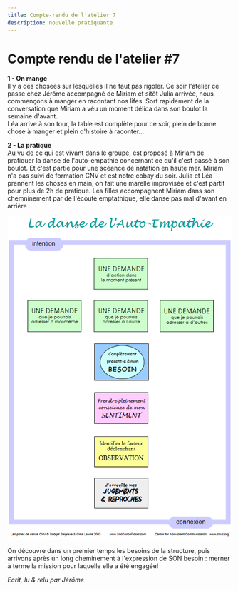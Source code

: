 ```yaml
---
title: Compte-rendu de l'atelier 7
description: nouvelle pratiquante
---
```


# Compte rendu de l'atelier #7  
**1 - On mange**  
Il y a des chosees sur lesquelles il ne faut pas rigoler. Ce soir l'atelier ce passe chez Jérôme accompagné de Miriam et sitôt Julia arrivée,
nous commençons à manger en racontant nos lifes. Sort rapidement de la conversation que Miriam a véu un moment délica dans son boulot
la semaine d'avant.  
Léa arrive à son tour, la table est complète pour ce soir, plein de bonne chose à manger et plein d'histoire à raconter...  

**2 - La pratique**  
Au vu de ce qui est vivant dans le groupe, est proposé à Miriam de pratiquer la danse de l'auto-empathie concernant ce qu'il c'est passé à son boulot.
Et c'est partie pour une scéance de natation en haute mer. Miriam n'a pas suivi de formation CNV et est notre cobay du soir.
Julia et Léa prennent les choses en main, on fait une marelle improvisée et c'est partit pour plus de 2h de pratique.
Les filles accompagnent Miriam dans son chemninement par de l'écoute emptathique, elle danse pas mal d'avant en arrière

![La danse de l'auto-empathie](https://github.com/cnvpoilsauxpieds/documentation/blob/master/media/atelier-7/La_danse_de_l'Auto-Empathie.PNG)  

On découvre dans un premier temps les besoins de la structure, puis arrivons après un long cheminement à l'expression de SON besoin : merner à terme la mission pour laquelle elle a été engagée!

*Ecrit, lu & relu par Jérôme*
